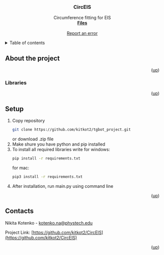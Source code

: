 <a name="readme-top"></a>
<br />
<div align="center">
  <a href="https://github.com/kitkot2/CircEIS">
  </a>

<h3 align="center">CircEIS</h3>

  <p align="center">
    Circumference fitting for EIS
    <br />
    <a href="https://github.com/kitkot2/CircEIS"><strong>Files</strong></a>
    <br />
    <br />
    <a href="https://github.com/kitkot2/CircEIS/issues">Report an error</a>
  </p>
</div>


<details>
  <summary>Table of contents</summary>
  <ol>
    <li>
      <a href="#About">About</a>
      <ul>
        <li><a href="#Libraries">Libraries</a></li>
      </ul>
    </li>
    <li><a href="#Setup">Setup</a></li>
    <li><a href="#Contacts">Contacts</a></li>
  </ol>
</details>


## About the project

<p align="right">(<a href="#readme-top">up</a>)</p>

### Libraries

<p align="right">(<a href="#readme-top">up</a>)</p>


## Setup

1. Copy repository
   ```sh
   git clone https://github.com/kitkot2/tgbot_project.git
   ```
   or download .zip file
2. Make shure you have python and pip installed
3. To install all required libraries write for windows:
   ```sh
   pip install -r requirements.txt
   ```
   for mac:
   ```sh
   pip3 install -r requirements.txt
   ```
4. After installation, run main.py using command line

<p align="right">(<a href="#readme-top">up</a>)</p>



## Contacts

Nikita Kotenko - kotenko.na@phystech.edu

Project Link: [https://github.com/kitkot2/CircEIS](https://github.com/kitkot2/CircEIS)

<p align="right">(<a href="#readme-top">up</a>)</p>

[contributors-shield]: https://img.shields.io/github/contributors/kitkot2/CircEIS.svg?style=for-the-badge
[contributors-url]: https://github.com/kitkot2/CircEIS/graphs/contributors
[forks-shield]: https://img.shields.io/github/forks/kitkot2/CircEIS.svg?style=for-the-badge
[forks-url]: https://github.com/kitkot2/CircEIS/network/members
[stars-shield]: https://img.shields.io/github/stars/kitkot2/CircEIS.svg?style=for-the-badge
[stars-url]: https://github.com/kitkot2/CircEIS/stargazers
[issues-shield]: https://img.shields.io/github/issues/kitkot2/CircEIS.svg?style=for-the-badge
[issues-url]: https://github.com/kitkot2/CircEIS/issues
